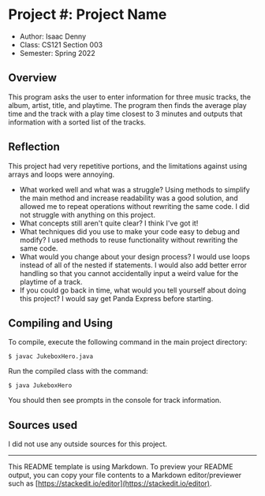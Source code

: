 # Project #: Project Name

* Author: Isaac Denny
* Class: CS121 Section 003
* Semester: Spring 2022

## Overview

This program asks the user to enter information for three music tracks, the album,
artist, title, and playtime. The program then finds the average play time and
the track with a play time closest to 3 minutes and outputs that information with 
a sorted list of the tracks.

## Reflection

This project had very repetitive portions, and the limitations against using arrays
and loops were annoying.
- What worked well and what was a struggle?
    Using methods to simplify the main method and increase readability
    was a good solution, and allowed me to repeat operations without
    rewriting the same code. I did not struggle with anything on this
    project.
- What concepts still aren't quite clear?
    I think I've got it!
- What techniques did you use to make your code easy to debug and modify?
    I used methods to reuse functionality without rewriting the same code.
- What would you change about your design process?
    I would use loops instead of all of the nested if statements. I
    would also add better error handling so that you cannot accidentally input
    a weird value for the playtime of a track.
- If you could go back in time, what would you tell yourself about doing this project?
    I would say get Panda Express before starting.

## Compiling and Using

To compile, execute the following command in the main project directory:
```
$ javac JukeboxHero.java
```
Run the compiled class with the command:
```
$ java JukeboxHero
```

You should then see prompts in the console for track information.

## Sources used

I did not use any outside sources for this project.

----------
This README template is using Markdown. To preview your README output,
you can copy your file contents to a Markdown editor/previewer such
as [https://stackedit.io/editor](https://stackedit.io/editor).
